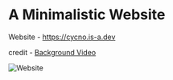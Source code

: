 # A Minimalistic Website

Website - https://cycno.is-a.dev

credit - [Background Video ](https://www.youtube.com/watch?v=OJzCcwAZkC4)

<img alt="Website" src="https://img.shields.io/website?url=https%3A%2F%2Fcycno.is-a.dev">
